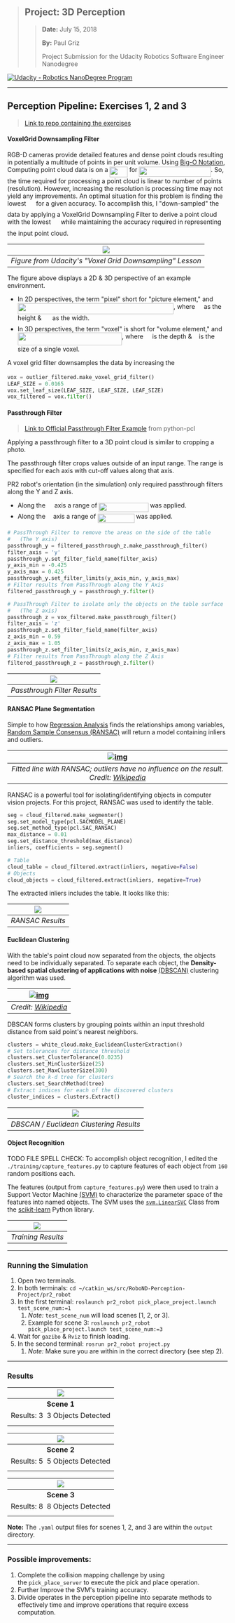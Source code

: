>   ## Project: 3D Perception
>
>   >   **Date:** July 15, 2018
>   >
>   >   **By:** Paul Griz
>   >
>   >   Project Submission for the Udacity Robotics Software Engineer Nanodegree

[![Udacity - Robotics NanoDegree Program](https://s3-us-west-1.amazonaws.com/udacity-robotics/Extra+Images/RoboND_flag.png)](https://www.udacity.com/robotics)

---

## Perception Pipeline: Exercises 1, 2 and 3

>   [Link to repo containing the exercises](https://github.com/udacity/RoboND-Perception-Exercises)

#### VoxelGrid Downsampling Filter

RGB-D cameras provide detailed features and dense point clouds resulting in potentially a multitude of points in per unit volume. Using [Big-O Notation](https://en.wikipedia.org/wiki/Big_O_notation), Computing point cloud data is on a <img src="/tex/e7a2f022962441f2be6dc8e70e837b4a.svg?invert_in_darkmode&sanitize=true" align=middle width=40.78082744999999pt height=24.65753399999998pt/> for <img src="/tex/0a058ac87d682266edd77e8a26d16936.svg?invert_in_darkmode&sanitize=true" align=middle width=164.22386475pt height=22.831056599999986pt/>. So, the time required for processing a point cloud is linear to number of points (resolution). However, increasing the resolution is processing time may not yield any improvements. An optimal situation for this problem is finding the lowest <img src="/tex/f9c4988898e7f532b9f826a75014ed3c.svg?invert_in_darkmode&sanitize=true" align=middle width=14.99998994999999pt height=22.465723500000017pt/> for a given accuracy. To accomplish this, I "down-sampled" the data by applying a VoxelGrid Downsampling Filter to derive a point cloud with the lowest <img src="/tex/f9c4988898e7f532b9f826a75014ed3c.svg?invert_in_darkmode&sanitize=true" align=middle width=14.99998994999999pt height=22.465723500000017pt/> while maintaining the accuracy required in representing the input point cloud.

|  ![](./imgs/VoxelGrid-Downsampling-Filter-Example.png)   |
| :------------------------------------------------------: |
| *Figure from Udacity's "Voxel Grid Downsampling" Lesson* |

The figure above displays a 2D & 3D perspective of an example environment.

-   In 2D perspectives, the term "pixel" short for "picture element," and <img src="/tex/f3a4c59a0f89872effb1566a4d311afa.svg?invert_in_darkmode&sanitize=true" align=middle width=356.43871229999996pt height=24.65753399999998pt/>, where <img src="/tex/86f0ddb93d3975fcd459dfef26ab43a7.svg?invert_in_darkmode&sanitize=true" align=middle width=12.32879834999999pt height=22.465723500000017pt/> as the height & <img src="/tex/db33d0d8dee2bdf17dbc403dd12645fe.svg?invert_in_darkmode&sanitize=true" align=middle width=17.12332379999999pt height=22.465723500000017pt/> as the width.
-   In 3D perspectives, the term "voxel" is short for "volume element," and <img src="/tex/dbb1bbb483849e671abc24676b8f324f.svg?invert_in_darkmode&sanitize=true" align=middle width=238.14885434999994pt height=28.670654099999997pt/>, where <img src="/tex/e584a5339f8940eb58bc2f557ee1ad17.svg?invert_in_darkmode&sanitize=true" align=middle width=12.557115449999989pt height=22.465723500000017pt/> is the depth & <img src="/tex/922a708f649353ba87ef05e9f519f297.svg?invert_in_darkmode&sanitize=true" align=middle width=8.21920935pt height=14.15524440000002pt/> is the size of a single voxel.

A voxel grid filter downsamples the data by increasing the <img src="/tex/922a708f649353ba87ef05e9f519f297.svg?invert_in_darkmode&sanitize=true" align=middle width=8.21920935pt height=14.15524440000002pt/>

```python
vox = outlier_filtered.make_voxel_grid_filter()
LEAF_SIZE = 0.0165
vox.set_leaf_size(LEAF_SIZE, LEAF_SIZE, LEAF_SIZE)
vox_filtered = vox.filter()
```

#### Passthrough Filter

>   [Link to Official Passthrough Filter Example](https://github.com/strawlab/python-pcl/blob/3e04e89169bbe15904a03aae6c76b1f4dc20cca5/examples/official/Filtering/PassThroughFilter.py) from python-pcl

Applying a passthrough filter to a 3D point cloud is similar to cropping a photo.

The passthrough filter crops values outside of an input range. The range is specified for each axis with cut-off values along that axis.

PR2 robot's orientation (in the simulation) only required passthrough filters along the Y and Z axis.

-   Along the <img src="/tex/6e0f9c38d0683024eb53cd03772448f6.svg?invert_in_darkmode&sanitize=true" align=middle width=12.739750649999992pt height=22.465723500000017pt/> axis a range of <img src="/tex/2de6c21be5ccc1184c169b6aa4fa96b9.svg?invert_in_darkmode&sanitize=true" align=middle width=113.24215649999998pt height=21.18721440000001pt/> was applied.
-   Along the <img src="/tex/397ec3672012ed7effdca31c941a64d7.svg?invert_in_darkmode&sanitize=true" align=middle width=10.045686749999991pt height=22.465723500000017pt/> axis a range of <img src="/tex/9d0410c028786c85941141bdc7f212a6.svg?invert_in_darkmode&sanitize=true" align=middle width=84.01830524999998pt height=21.18721440000001pt/> was applied.

```python
# PassThrough Filter to remove the areas on the side of the table
#	(The Y axis)
passthrough_y = filtered_passthrough_z.make_passthrough_filter()
filter_axis = 'y'
passthrough_y.set_filter_field_name(filter_axis)
y_axis_min = -0.425
y_axis_max = 0.425
passthrough_y.set_filter_limits(y_axis_min, y_axis_max)
# Filter results from PassThrough along the Y Axis
filtered_passthrough_y = passthrough_y.filter()

# PassThrough Filter to isolate only the objects on the table surface
#	(The Z axis)
passthrough_z = vox_filtered.make_passthrough_filter()
filter_axis = 'z'
passthrough_z.set_filter_field_name(filter_axis)
z_axis_min = 0.59
z_axis_max = 1.05
passthrough_z.set_filter_limits(z_axis_min, z_axis_max)
# Filter results from PassThrough along the Z Axis
filtered_passthrough_z = passthrough_z.filter()
```

| ![](./imgs/PassThrough-Filter.png) |
| :--------------------------------: |
|    *Passthrough Filter Results*    |

#### RANSAC Plane Segmentation

Simple to how [Regression Analysis](https://en.wikipedia.org/wiki/Regression_analysis) finds the relationships among variables, [Random Sample Consensus (RANSAC)](https://en.wikipedia.org/wiki/Random_sample_consensus) will return a model containing inliers and outliers.

| [![img](https://upload.wikimedia.org/wikipedia/commons/thumb/d/de/Fitted_line.svg/255px-Fitted_line.svg.png)](https://en.wikipedia.org/wiki/File:Fitted_line.svg) |
| :----------------------------------------------------------: |
| *Fitted line with RANSAC; outliers have no influence on the result. Credit: [Wikipedia](https://en.wikipedia.org/wiki/Random_sample_consensus)* |

RANSAC is a powerful tool for isolating/identifying objects in computer vision projects. For this project, RANSAC was used to identify the table.

```python
seg = cloud_filtered.make_segmenter()
seg.set_model_type(pcl.SACMODEL_PLANE)
seg.set_method_type(pcl.SAC_RANSAC)
max_distance = 0.01
seg.set_distance_threshold(max_distance)
inliers, coefficients = seg.segment()

# Table
cloud_table = cloud_filtered.extract(inliers, negative=False)
# Objects
cloud_objects = cloud_filtered.extract(inliers, negative=True)
```

The extracted inliers includes the table. It looks like this:

| ![](./imgs/RANSAC.png) |
| :--------------------: |
|    *RANSAC Results*    |

#### Euclidean Clustering

With the table's point cloud now separated from the objects, the objects need to be individually separated. To separate each object, the **Density-based spatial clustering of applications with noise** [(DBSCAN)](https://en.wikipedia.org/wiki/DBSCAN) clustering algorithm was used.

| [![img](https://upload.wikimedia.org/wikipedia/commons/thumb/a/af/DBSCAN-Illustration.svg/400px-DBSCAN-Illustration.svg.png)](https://en.wikipedia.org/wiki/File:DBSCAN-Illustration.svg) |
| :----------------------------------------------------------: |
| *Credit: [Wikipedia](https://en.wikipedia.org/wiki/DBSCAN)*  |

DBSCAN forms clusters by grouping points within an input threshold distance from said point's nearest neighbors.

```python
clusters = white_cloud.make_EuclideanClusterExtraction()
# Set tolerances for distance threshold
clusters.set_ClusterTolerance(0.0235)
clusters.set_MinClusterSize(25)
clusters.set_MaxClusterSize(300)
# Search the k-d tree for clusters
clusters.set_SearchMethod(tree)
# Extract indices for each of the discovered clusters
cluster_indices = clusters.Extract()
```

|         ![](.\imgs\DBSCAN.png)          |
| :-------------------------------------: |
| *DBSCAN / Euclidean Clustering Results* |

#### Object Recognition

TODO FILE SPELL CHECK: To accomplish object recognition, I edited the `./training/capture_features.py` to capture features of each object from `160` random positions each.

The features (output from `capture_features.py`) were then used to train a Support Vector Machine [(SVM)](https://en.wikipedia.org/wiki/Support_vector_machine) to characterize the parameter space of the features into named objects. The SVM uses the [`svm.LinearSVC`](http://scikit-learn.org/stable/modules/generated/sklearn.svm.LinearSVC.html#sklearn.svm.LinearSVC) Class from the [scikit-learn](http://scikit-learn.org/stable/index.html) Python library.

| ![](.\imgs\Training-Results.png) |
| :------------------------------: |
|        *Training Results*        |

---

### Running the Simulation

1.  Open two terminals.
2.  In both terminals: `cd ~/catkin_ws/src/RoboND-Perception-Project/pr2_robot `
3.  In the first terminal: `roslaunch pr2_robot pick_place_project.launch test_scene_num:=1 `
    1.  *Note:* `test_scene_num` will load scenes [1, 2, or 3].
    2.  Example for scene 3:  `roslaunch pr2_robot pick_place_project.launch test_scene_num:=3`
4.  Wait for `gazibo` & `Rviz` to finish loading.
5.  In the second terminal: `rosrun pr2_robot project.py `
    1.  *Note:* Make sure you are within in the correct directory (see step 2).

---

### Results

| ![](.\imgs\World-1-Results.png) |
| :-----------------------------: |
|           **Scene 1**           |
| Results: 3<img src="/tex/87f05cbf93b3fa867c09609490a35c99.svg?invert_in_darkmode&sanitize=true" align=middle width=8.219209349999991pt height=24.65753399999998pt/>3 Objects Detected |

| ![](.\imgs\World-2-Results.png) |
| :-----------------------------: |
|           **Scene 2**           |
| Results: 5<img src="/tex/87f05cbf93b3fa867c09609490a35c99.svg?invert_in_darkmode&sanitize=true" align=middle width=8.219209349999991pt height=24.65753399999998pt/>5 Objects Detected |

| ![](./imgs/World-3-Results.png) |
| :-----------------------------: |
|           **Scene 3**           |
| Results: 8<img src="/tex/87f05cbf93b3fa867c09609490a35c99.svg?invert_in_darkmode&sanitize=true" align=middle width=8.219209349999991pt height=24.65753399999998pt/>8 Objects Detected |

**Note:** The `.yaml` output files for scenes 1, 2, and 3 are within the `output` directory.

---

### Possible improvements:

1.  Complete the collision mapping challenge by using the `pick_place_server` to execute the pick and place operation.
2.  Further Improve the SVM's training accuracy.
3.  Divide operates in the perception pipeline into separate methods to effectively time and improve operations that require excess computation.
